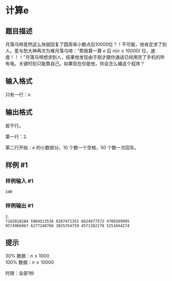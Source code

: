# 计算e

## 题目描述

月落乌啼竟然这么快就回复了圆周率小数点后10000位？！不可能，他肯定求了别人。爱与愁大神再次为难月落乌啼：“帮我算一算 $e$ 后 $n(n \le 10000)$ 位，速度！！！”月落乌啼想求别人，结果他发现由于刚才跟你通话已经用完了手机的所有电。关键时刻只能靠自己。如果现在你是他，你会怎么编这个程序？


## 输入格式

只有一行：$n$


## 输出格式

若干行。

第一行：$2$.

第二行开始：$e$ 的小数部分。$10$ 个数一个空格，$50$ 个数一次回车。


## 样例 #1

### 样例输入 #1
```
100
```

### 样例输出 #1

```
2.
7182818284 5904523536 0287471352 6624977572 4709369995
9574966967 6277240766 3035354759 4571382178 5251664274
```

## 提示

$30\%$ 数据：$n \le 1000$  
$100\%$ 数据：$n \le 10000$

时限：全部1秒

